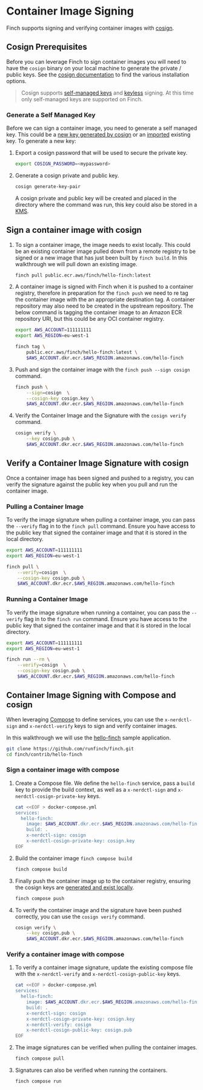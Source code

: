 # Container Image Signing

Finch supports signing and verifying container images with
[cosign](https://docs.sigstore.dev/cosign/overview/).

## Cosign Prerequisites

Before you can leverage Finch to sign container images you will need to have the
`cosign` binary on your local machine to generate the private / public keys. See
the [cosign
documentation](https://docs.sigstore.dev/cosign/installation/) to find the
various installation options.

> Cosign supports [self-managed
> keys](https://docs.sigstore.dev/cosign/signing_with_self-managed_keys/) and
> [keyless](https://docs.sigstore.dev/cosign/openid_signing/) signing. At this
> time only self-managed keys are supported on Finch.

### Generate a Self Managed Key

Before we can sign a container image, you need to generate a self managed key.
This could be a [new key generated by
cosign](https://docs.sigstore.dev/cosign/signing_with_self-managed_keys/) or an
[imported](https://docs.sigstore.dev/cosign/import-keypair/) existing key. To
generate a new key:

1. Export a cosign password that will be used to secure the private key.

    ```bash
    export COSIGN_PASSWORD=<mypassword>
    ```

2. Generate a cosign private and public key.

    ```bash
    cosign generate-key-pair
    ```

    A cosign private and public key will be created and placed in the directory
    where the command was run, this key could also be stored in a
    [KMS](https://docs.sigstore.dev/cosign/kms_support/).

## Sign a container image with cosign

1. To sign a container image, the image needs to exist locally. This could be an
   existing container image pulled down from a remote registry to be signed or a
   new image that has just been built by `finch build`. In this walkthrough we
   will pull down an existing image.

    ```bash
    finch pull public.ecr.aws/finch/hello-finch:latest
    ```

2. A container image is signed with Finch when it is pushed to a container
   registry, therefore in preparation for the `finch push` we need to re tag the
   container image with the an appropriate destination tag. A container
   repository may also need to be created in the upstream repository. The below
   command is tagging the container image to an Amazon ECR repository URI, but
   this could be any OCI container registry.

     ```bash
     export AWS_ACCOUNT=111111111
     export AWS_REGION=eu-west-1

     finch tag \
         public.ecr.aws/finch/hello-finch:latest \
         $AWS_ACCOUNT.dkr.ecr.$AWS_REGION.amazonaws.com/hello-finch
     ```

3. Push and sign the container image with the `finch push --sign cosign`
   command.

     ```bash
     finch push \
         --sign=cosign  \
         --cosign-key cosign.key \
         $AWS_ACCOUNT.dkr.ecr.$AWS_REGION.amazonaws.com/hello-finch
     ```

4. Verify the Container Image and the Signature with the `cosign verify` command.

    ```bash
    cosign verify \
        --key cosign.pub \
        $AWS_ACCOUNT.dkr.ecr.$AWS_REGION.amazonaws.com/hello-finch
    ```

## Verify a Container Image Signature with cosign

Once a container image has been signed and pushed to a registry, you can verify
the signature against the public key when you pull and run the container image.

### Pulling a Container Image

To verify the image signature when pulling a container image, you can pass the
`--verify` flag in to the `finch pull` command. Ensure you have access to the
public key that signed the container image and that it is stored in the local
directory.

```bash
export AWS_ACCOUNT=111111111
export AWS_REGION=eu-west-1

finch pull \
    --verify=cosign  \
    --cosign-key cosign.pub \
    $AWS_ACCOUNT.dkr.ecr.$AWS_REGION.amazonaws.com/hello-finch
```

### Running a Container Image

To verify the image signature when running a container, you can pass the
`--verify` flag in to the `finch run` command. Ensure you have access to the
public key that signed the container image and that it is stored in the local
directory.

```bash
export AWS_ACCOUNT=111111111
export AWS_REGION=eu-west-1

finch run --rm \
    --verify=cosign  \
    --cosign-key cosign.pub \
    $AWS_ACCOUNT.dkr.ecr.$AWS_REGION.amazonaws.com/hello-finch
```

## Container Image Signing with Compose and cosign

When leveraging [Compose](https://compose-spec.io/) to define services, you can
use the `x-nerdctl-sign` and `x-nerdctl-verify` keys to sign and verify
container images.

In this walkthrough we will use the
[hello-finch](https://github.com/runfinch/finch/tree/main/contrib/hello-finch)
sample application.

```bash
git clone https://github.com/runfinch/finch.git
cd finch/contrib/hello-finch
```

### Sign a container image with compose

1. Create a Compose file. We define the `hello-finch` service, pass a `build`
   key to provide the build context, as well as a `x-nerdctl-sign` and
   `x-nerdctl-cosign-private-key` keys.

    ```bash
    cat <<EOF > docker-compose.yml
    services:
      hello-finch:
        image: $AWS_ACCOUNT.dkr.ecr.$AWS_REGION.amazonaws.com/hello-finch
        build: .
        x-nerdctl-sign: cosign
        x-nerdctl-cosign-private-key: cosign.key
    EOF
    ```

2. Build the container image `finch compose build`

    ```bash
    finch compose build
    ```

3. Finally push the container image up to the container registry, ensuring the
   cosign keys are [generated and exist locally](#generate-a-self-managed-key).

    ```bash
    finch compose push
    ```

4. To verify the container image and the signature have been pushed correctly,
   you can use the `cosign verify` command.

    ```bash
    cosign verify \
        --key cosign.pub \
        $AWS_ACCOUNT.dkr.ecr.$AWS_REGION.amazonaws.com/hello-finch
    ```

### Verify a container image with compose

1. To verify a container image signature, update the existing compose file with
   the `x-nerdctl-verify` and `x-nerdctl-cosign-public-key` keys.

    ```bash
    cat <<EOF > docker-compose.yml
    services:
      hello-finch:
        image: $AWS_ACCOUNT.dkr.ecr.$AWS_REGION.amazonaws.com/hello-finch
        build: .
        x-nerdctl-sign: cosign
        x-nerdctl-cosign-private-key: cosign.key
        x-nerdctl-verify: cosign
        x-nerdctl-cosign-public-key: cosign.pub
    EOF
    ```

2. The image signatures can be verified when pulling the container images.

    ```bash
    finch compose pull
    ```

3. Signatures can also be verified when running the containers.

    ```bash
    finch compose run
    ```